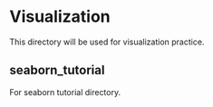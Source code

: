 # Visualization
This directory will be used for visualization practice.  

## seaborn_tutorial
For seaborn tutorial directory.  
